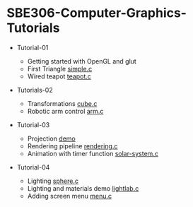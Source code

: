 # SBE306-Computer-Graphics-Tutorials

* Tutorial-01 
  * Getting started with OpenGL and glut
  * First Triangle [simple.c](https://github.com/sbme-tutorials/SBE306-Computer-Graphics-Tutorials/blob/master/Tutorial-01/simple.c)
  * Wired teapot [teapot.c](https://github.com/sbme-tutorials/SBE306-Computer-Graphics-Tutorials/blob/master/Tutorial-01/teapot.c)

* Tutorials-02
  * Transformations [cube.c](https://github.com/sbme-tutorials/SBE306-Computer-Graphics-Tutorials/blob/master/Tutorial-02/cube.c)
  * Robotic arm control [arm.c](https://github.com/sbme-tutorials/SBE306-Computer-Graphics-Tutorials/blob/master/Tutorial-02/arm.c)
  
* Tutorial-03
  * Projection [demo](https://github.com/sbme-tutorials/SBE306-Computer-Graphics-Tutorials/tree/master/Tutorial-03/projection)
  * Rendering pipeline [rendering.c](https://github.com/sbme-tutorials/SBE306-Computer-Graphics-Tutorials/blob/master/Tutorial-03/rendering.c)
  * Animation with timer function [solar-system.c](https://github.com/sbme-tutorials/SBE306-Computer-Graphics-Tutorials/blob/master/Tutorial-03/solar-system.c)
 
* Tutorial-04
  * Lighting [sphere.c](https://github.com/sbme-tutorials/SBE306-Computer-Graphics-Tutorials/blob/master/Tutorial-04/sphere.c)
  * Lighting and materials demo [lightlab.c](https://github.com/sbme-tutorials/SBE306-Computer-Graphics-Tutorials/blob/master/Tutorial-04/lightlab.c)
  * Adding screen menu [menu.c](https://github.com/sbme-tutorials/SBE306-Computer-Graphics-Tutorials/blob/master/Tutorial-04/menu.c)

